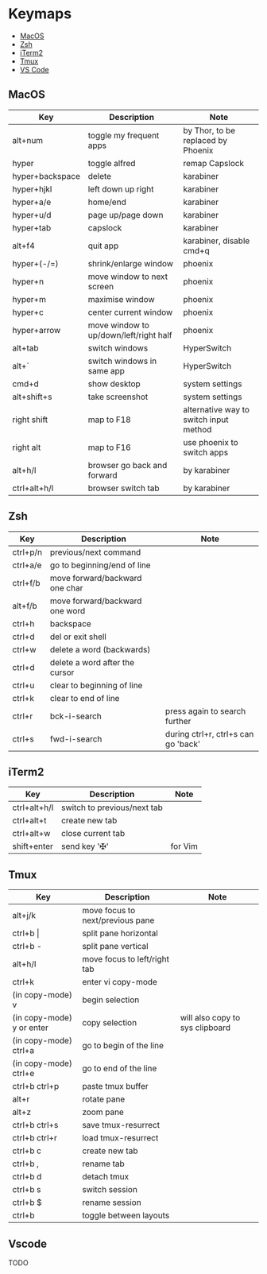 # Keymaps

* [MacOS](#macos)
* [Zsh](#zsh)
* [iTerm2](#iterm2)
* [Tmux](#tmux)
* [VS Code](#vscode)

## MacOS

| Key  | Description  | Note  |
|---|---|---|
| alt+num | toggle my frequent apps | by Thor, to be replaced by Phoenix |
| hyper | toggle alfred | remap Capslock |
| hyper+backspace | delete | karabiner |
| hyper+hjkl | left down up right | karabiner |
| hyper+a/e | home/end | karabiner |
| hyper+u/d | page up/page down | karabiner |
| hyper+tab | capslock | karabiner |
| alt+f4 | quit app | karabiner, disable cmd+q |
| hyper+(-/=) | shrink/enlarge window | phoenix |
| hyper+n | move window to next screen | phoenix |
| hyper+m | maximise window | phoenix |
| hyper+c | center current window | phoenix |
| hyper+arrow | move window to up/down/left/right half | phoenix |
| alt+tab | switch windows | HyperSwitch |
| alt+` | switch windows in same app | HyperSwitch |
| cmd+d | show desktop | system settings |
| alt+shift+s | take screenshot | system settings |
| right shift | map to F18 | alternative way to switch input method |
| right alt | map to F16 | use phoenix to switch apps |
| alt+h/l | browser go back and forward | by karabiner |
| ctrl+alt+h/l | browser switch tab | by karabiner |

## Zsh

| Key  | Description  | Note  |
|---|---|---|
| ctrl+p/n | previous/next command | |
| ctrl+a/e | go to beginning/end of line | |
| ctrl+f/b | move forward/backward one char | |
| alt+f/b | move forward/backward one word | |
| ctrl+h | backspace | |
| ctrl+d | del or exit shell | |
| ctrl+w | delete a word (backwards) | |
| ctrl+d | delete a word after the cursor | |
| ctrl+u | clear to beginning of line | |
| ctrl+k | clear to end of line | |
| ctrl+r | bck-i-search| press again to search further |
| ctrl+s | fwd-i-search | during ctrl+r, ctrl+s can go 'back' |

## iTerm2

| Key  | Description  | Note  |
|---|---|---|
| ctrl+alt+h/l | switch to previous/next tab | |
| ctrl+alt+t | create new tab | |
| ctrl+alt+w | close current tab | |
| shift+enter | send key '✠' | for Vim |

## Tmux

| Key  | Description  | Note  |
|---|---|---|
| alt+j/k | move focus to next/previous pane | |
| ctrl+b \| | split pane horizontal | |
| ctrl+b - | split pane vertical | |
| alt+h/l | move focus to left/right tab | |
| ctrl+k | enter vi copy-mode | |
| (in copy-mode) v | begin selection | |
| (in copy-mode) y or enter | copy selection | will also copy to sys clipboard |
| (in copy-mode) ctrl+a | go to begin of the line | |
| (in copy-mode) ctrl+e | go to end of the line | |
| ctrl+b ctrl+p | paste tmux buffer | |
| alt+r | rotate pane | |
| alt+z | zoom pane | |
| ctrl+b ctrl+s | save tmux-resurrect | |
| ctrl+b ctrl+r | load tmux-resurrect | |
| ctrl+b c | create new tab | |
| ctrl+b , | rename tab | |
| ctrl+b d | detach tmux | |
| ctrl+b s | switch session | |
| ctrl+b $ | rename session | |
| ctrl+b <space> | toggle between layouts | |

## Vscode

TODO
